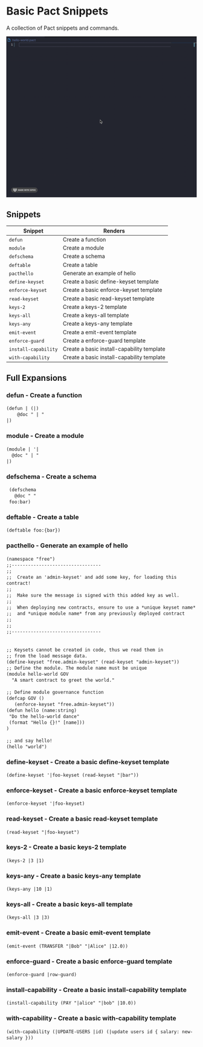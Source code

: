 # Basic Pact Snippets

A collection of Pact snippets and commands. 

![snippets in action](images/snippets-in-action.gif)
## Snippets

| Snippet | Renders                                       |
| ------- | --------------------------------------------- |
| `defun` | Create a function                                 |
| `module`| Create a module                      |
| `defschema`| Create a schema                      |
| `deftable`| Create a table                      |
| `pacthello`| Generate an example of hello                     |
| `define-keyset`| Create a basic define-keyset template                     |
| `enforce-keyset`| Create a basic enforce-keyset template                    |
| `read-keyset`| Create a basic read-keyset template                    |
| `keys-2`| Create a keys-2 template                     |
| `keys-all`| Create a keys-all template                   |
| `keys-any`| Create a keys-any template                   |
| `emit-event`| Create a emit-event template                 |
| `enforce-guard`| Create a enforce-guard template                   |
| `install-capability`| Create a basic install-capability template                 |
| `with-capability`| Create a basic install-capability template                |


## Full Expansions

### defun - Create a function

```
(defun | (|)
    @doc " | "
|)
```

### module - Create a module
```
(module | '|
  @doc " | "
|)
```

### defschema - Create a schema
```
 (defschema 
   @doc " "
 foo:bar)
```

### deftable - Create a table  
```
(deftable foo:{bar})
```

### pacthello - Generate an example of hello 
```
(namespace "free")
;;---------------------------------
;;
;;  Create an 'admin-keyset' and add some key, for loading this contract!
;;
;;  Make sure the message is signed with this added key as well.
;;
;;  When deploying new contracts, ensure to use a *unique keyset name*
;;  and *unique module name* from any previously deployed contract
;;
;;
;;---------------------------------
 
 
;; Keysets cannot be created in code, thus we read them in
;; from the load message data.
(define-keyset "free.admin-keyset" (read-keyset "admin-keyset"))
;; Define the module. The module name must be unique
(module hello-world GOV
  "A smart contract to greet the world."
 
;; Define module governance function
(defcap GOV ()
   (enforce-keyset "free.admin-keyset"))
(defun hello (name:string)
 "Do the hello-world dance"
 (format "Hello {}!" [name]))
)
 
;; and say hello!
(hello "world")
```

### define-keyset - Create a basic define-keyset template
```
(define-keyset '|foo-keyset (read-keyset "|bar"))
```

### enforce-keyset - Create a basic enforce-keyset template
```
(enforce-keyset '|foo-keyset)
```


### read-keyset - Create a basic read-keyset template
```
(read-keyset "|foo-keyset")
```

### keys-2 - Create a basic keys-2 template
```
(keys-2 |3 |1)
```

### keys-any - Create a basic keys-any template
```
(keys-any |10 |1)
```

### keys-all - Create a basic keys-all template
```
(keys-all |3 |3)
```

### emit-event - Create a basic emit-event template
```
(emit-event (TRANSFER "|Bob" "|Alice" |12.0))
```

### enforce-guard - Create a basic enforce-guard template
```
(enforce-guard |row-guard)
```

### install-capability - Create a basic install-capability template
```
(install-capability (PAY "|alice" "|bob" |10.0))
```


### with-capability - Create a basic with-capability template
```
(with-capability (|UPDATE-USERS |id) (|update users id { salary: new-salary }))
```